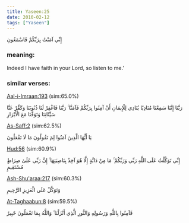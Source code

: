 ```yaml
---
title: Yaseen:25
date: 2010-02-12
tags: ["Yaseen"]
---
```

إِنِّي آمَنْتُ بِرَبِّكُمْ فَاسْمَعُونِ
### meaning: 
Indeed I have faith in your Lord, so listen to me.’
### similar verses: 

[Aal-i-Imraan:193](/3/193) (sim:65.0%)

رَبَّنَا إِنَّنَا سَمِعْنَا مُنَادِيًا يُنَادِي لِلْإِيمَانِ أَنْ آمِنُوا بِرَبِّكُمْ فَآمَنَّا ۚ رَبَّنَا فَاغْفِرْ لَنَا ذُنُوبَنَا وَكَفِّرْ عَنَّا سَيِّئَاتِنَا وَتَوَفَّنَا مَعَ الْأَبْرَارِ

[As-Saff:2](/61/2) (sim:62.5%)

يَا أَيُّهَا الَّذِينَ آمَنُوا لِمَ تَقُولُونَ مَا لَا تَفْعَلُونَ

[Hud:56](/11/56) (sim:60.9%)

إِنِّي تَوَكَّلْتُ عَلَى اللَّهِ رَبِّي وَرَبِّكُمْ ۚ مَا مِنْ دَابَّةٍ إِلَّا هُوَ آخِذٌ بِنَاصِيَتِهَا ۚ إِنَّ رَبِّي عَلَىٰ صِرَاطٍ مُسْتَقِيمٍ

[Ash-Shu'araa:217](/26/217) (sim:60.3%)

وَتَوَكَّلْ عَلَى الْعَزِيزِ الرَّحِيمِ

[At-Taghaabun:8](/64/8) (sim:59.5%)

فَآمِنُوا بِاللَّهِ وَرَسُولِهِ وَالنُّورِ الَّذِي أَنْزَلْنَا ۚ وَاللَّهُ بِمَا تَعْمَلُونَ خَبِيرٌ
